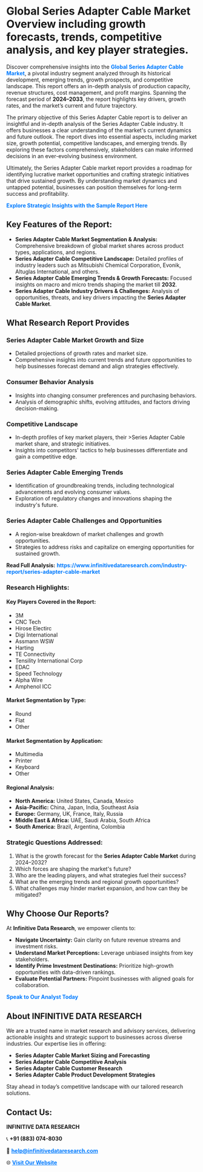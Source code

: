 <h1>Global Series Adapter Cable Market Overview including growth forecasts, trends, competitive analysis, and key player strategies.</h1>
<p>
Discover comprehensive insights into the 
<a href="https://www.infinitivedataresearch.com/industry-report/series-adapter-cable-market" rel="dofollow" style="color: #007BFF; text-decoration: none;"><strong>Global Series Adapter Cable Market</strong></a>, a pivotal industry segment analyzed through its historical development, emerging trends, growth prospects, and competitive landscape. This report offers an in-depth analysis of production capacity, revenue structures, cost management, and profit margins. Spanning the forecast period of <strong>2024–2033</strong>, the report highlights key drivers, growth rates, and the market’s current and future trajectory.
</p>
<p>
The primary objective of this Series Adapter Cable report is to deliver an insightful and in-depth analysis of the Series Adapter Cable industry. It offers businesses a clear understanding of the market's current dynamics and future outlook. The report dives into essential aspects, including market size, growth potential, competitive landscapes, and emerging trends. By exploring these factors comprehensively, stakeholders can make informed decisions in an ever-evolving business environment.
</p>
<p>
Ultimately, the Series Adapter Cable market report provides a roadmap for identifying lucrative market opportunities and crafting strategic initiatives that drive sustained growth. By understanding market dynamics and untapped potential, businesses can position themselves for long-term success and profitability.
</p>
<p>
<a href="https://www.infinitivedataresearch.com/request-sample/reportId=106634" style="color: #007BFF; text-decoration: none;"><strong>Explore Strategic Insights with the Sample Report Here</strong></a>
</p>

<h2>Key Features of the Report:</h2>
<ul>
<li><strong>Series Adapter Cable Market Segmentation & Analysis:</strong> Comprehensive breakdown of global market shares across product types, applications, and regions.</li>
<li><strong>Series Adapter Cable Competitive Landscape:</strong> Detailed profiles of industry leaders such as Mitsubishi Chemical Corporation, Evonik, Altuglas International, and others.</li>
<li><strong>Series Adapter Cable Emerging Trends & Growth Forecasts:</strong> Focused insights on macro and micro trends shaping the market till <strong>2032</strong>.</li>
<li><strong>Series Adapter Cable Industry Drivers & Challenges:</strong> Analysis of opportunities, threats, and key drivers impacting the <strong>Series Adapter Cable Market</strong>.</li>
</ul>

<h2>What Research Report Provides</h2>
<h3>Series Adapter Cable Market Growth and Size</h3>
<ul>
<li>Detailed projections of growth rates and market size.</li>
<li>Comprehensive insights into current trends and future opportunities to help businesses forecast demand and align strategies effectively.</li>
</ul>

<h3>Consumer Behavior Analysis</h3>
<ul>
<li>Insights into changing consumer preferences and purchasing behaviors.</li>
<li>Analysis of demographic shifts, evolving attitudes, and factors driving decision-making.</li>
</ul>

<h3>Competitive Landscape</h3>
<ul>
<li>In-depth profiles of key market players, their >Series Adapter Cable market share, and strategic initiatives.</li>
<li>Insights into competitors' tactics to help businesses differentiate and gain a competitive edge.</li>
</ul>

<h3>Series Adapter Cable Emerging Trends</h3>
<ul>
<li>Identification of groundbreaking trends, including technological advancements and evolving consumer values.</li>
<li>Exploration of regulatory changes and innovations shaping the industry's future.</li>
</ul>

<h3>Series Adapter Cable Challenges and Opportunities</h3>
<ul>
<li>A region-wise breakdown of market challenges and growth opportunities.</li>
<li>Strategies to address risks and capitalize on emerging opportunities for sustained growth.</li>
</ul>
<p><strong>Read Full Analysis:</strong> <a href="https://www.infinitivedataresearch.com/industry-report/series-adapter-cable-market" rel="dofollow" style="color: #007BFF; text-decoration: none;"><strong>https://www.infinitivedataresearch.com/industry-report/series-adapter-cable-market</strong></a></p>
<h3>Research Highlights:</h3>
<h4>Key Players Covered in the Report:</h4>
<ul><li>3M</li><li>CNC Tech</li><li>Hirose Electirc</li><li>Digi International</li><li>Assmann WSW</li><li>Harting</li><li>TE Connectivity</li><li>Tensility International Corp</li><li>EDAC</li><li>Speed Technology</li><li>Alpha Wire</li><li>Amphenol ICC</li></ul>
<h4>Market Segmentation by Type:</h4>
<ul><li>Round</li><li>Flat</li><li>Other</li></ul>
<h4>Market Segmentation by Application:</h4>
<ul><li>Multimedia</li><li>Printer</li><li>Keyboard</li><li>Other</li></ul>

<h4>Regional Analysis:</h4>
<ul>
<li><strong>North America:</strong> United States, Canada, Mexico</li>
<li><strong>Asia-Pacific:</strong> China, Japan, India, Southeast Asia</li>
<li><strong>Europe:</strong> Germany, UK, France, Italy, Russia</li>
<li><strong>Middle East & Africa:</strong> UAE, Saudi Arabia, South Africa</li>
<li><strong>South America:</strong> Brazil, Argentina, Colombia</li>
</ul>

<h3>Strategic Questions Addressed:</h3>
<ol>
<li>What is the growth forecast for the <strong>Series Adapter Cable Market</strong> during 2024–2032?</li>
<li>Which forces are shaping the market's future?</li>
<li>Who are the leading players, and what strategies fuel their success?</li>
<li>What are the emerging trends and regional growth opportunities?</li>
<li>What challenges may hinder market expansion, and how can they be mitigated?</li>
</ol>

<h2>Why Choose Our Reports?</h2>
<p>At <strong>Infinitive Data Research</strong>, we empower clients to:</p>
<ul>
<li><strong>Navigate Uncertainty:</strong> Gain clarity on future revenue streams and investment risks.</li>
<li><strong>Understand Market Perceptions:</strong> Leverage unbiased insights from key stakeholders.</li>
<li><strong>Identify Prime Investment Destinations:</strong> Prioritize high-growth opportunities with data-driven rankings.</li>
<li><strong>Evaluate Potential Partners:</strong> Pinpoint businesses with aligned goals for collaboration.</li>
</ul>
<p><a href="https://www.infinitivedataresearch.com/industry-report/series-adapter-cable-market" rel="dofollow" style="color: #007BFF; text-decoration: none;"><strong>Speak to Our Analyst Today</strong></a></p>

<h2>About INFINITIVE DATA RESEARCH</h2>
<p>We are a trusted name in market research and advisory services, delivering actionable insights and strategic support to businesses across diverse industries. Our expertise lies in offering:</p>
<ul>
<li><strong>Series Adapter Cable Market Sizing and Forecasting</strong></li>
<li><strong>Series Adapter Cable Competitive Analysis</strong></li>
<li><strong>Series Adapter Cable Customer Research</strong></li>
<li><strong>Series Adapter Cable Product Development Strategies</strong></li>
</ul>
<p>Stay ahead in today’s competitive landscape with our tailored research solutions.</p>

<h2>Contact Us:</h2>
<p><strong>INFINITIVE DATA RESEARCH</strong></p>
<p>📞 <strong>+91 (883) 074-8030</strong></p>
<p>📧 <strong><a href="mailto:help@infinitivedataresearch.com" style="color: #007BFF;">help@infinitivedataresearch.com</a></strong></p>
<p>🌐 <strong><a href="https://www.infinitivedataresearch.com" rel="dofollow" style="color: #007BFF;">Visit Our Website</a></strong></p>